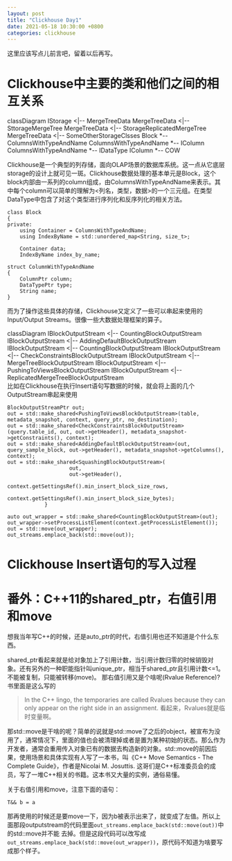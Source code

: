 ```yaml
---
layout: post
title: "Clickhouse Day1"
date: 2021-05-18 10:30:00 +0800
categories: clickhouse
---
```


这里应该写点儿前言吧，留着以后再写。

# Clickhouse中主要的类和他们之间的相互关系

<div class="mermaid">
classDiagram
IStorage <|-- MergeTreeData
MergeTreeData <|-- SttorageMergeTree
MergeTreeData <|-- StorageReplicatedMergeTree
MergeTreeData <|-- SomeOtherStorageClsses
Block *-- ColumnsWithTypeAndName
ColumnsWithTypeAndName *-- IColumn
ColumnsWithTypeAndName *-- IDataType
IColumn *-- COW
</div>

Clickhouse是一个典型的列存储，面向OLAP场景的数据库系统。这一点从它底层storage的设计上就可见一斑。Clickhouse数据处理的基本单元是Block，这个block内部由一系列的column组成，由ColumnsWithTypeAndName来表示。其中每个column可以简单的理解为<列名，类型，数据>的一个三元组。在类型DataType中包含了对这个类型进行序列化和反序列化的相关方法。
```
class Block
{
private:
    using Container = ColumnsWithTypeAndName;
    using IndexByName = std::unordered_map<String, size_t>;

    Container data;
    IndexByName index_by_name;

```
```
struct ColumnWithTypeAndName
{
    ColumnPtr column;
    DataTypePtr type;
    String name;
}
```
而为了操作这些具体的存储，Clickhouse又定义了一些可以串起来使用的Input/Output Streams。很像一些大数据处理框架的算子。
<div class="mermaid">
classDiagram
IBlockOutputStream <|-- CountingBlockOutputStream
IBlockOutputStream <|-- AddingDefaultBlockOutputStream
IBlockOutputStream <|-- CountingBlockOutputStream
IBlockOutputStream <|-- CheckConstraintsBlockOutputStream
IBlockOutputStream <|-- MergeTreeBlockOutputStream
IBlockOutputStream <|-- PushingToViewsBlockOutputStream
IBlockOutputStream <|-- ReplicatedMergeTreeBlockOutputStream
</div>
比如在Clickhouse在执行Insert语句写数据的时候，就会将上面的几个OutputStream串起来使用
    
```
BlockOutputStreamPtr out;
out = std::make_shared<PushingToViewsBlockOutputStream>(table, metadata_snapshot, context, query_ptr, no_destination);
out = std::make_shared<CheckConstraintsBlockOutputStream>(query.table_id, out, out->getHeader(), metadata_snapshot->getConstraints(), context);
out = std::make_shared<AddingDefaultBlockOutputStream>(out, query_sample_block, out->getHeader(), metadata_snapshot->getColumns(), context);
out = std::make_shared<SquashingBlockOutputStream>(
                    out,
                    out->getHeader(),
                    context.getSettingsRef().min_insert_block_size_rows,
                    context.getSettingsRef().min_insert_block_size_bytes);
            }

auto out_wrapper = std::make_shared<CountingBlockOutputStream>(out);
out_wrapper->setProcessListElement(context.getProcessListElement());
out = std::move(out_wrapper);
out_streams.emplace_back(std::move(out));
```
# Clickhouse Insert语句的写入过程

# 番外：C++11的shared_ptr，右值引用和move

想我当年写C++的时候，还是auto_ptr的时代，右值引用也还不知道是个什么东西。

shared_ptr看起来就是给对象加上了引用计数，当引用计数归零的时候销毁对象。还有另外的一种职能指针叫unique_ptr，相当于shared_ptr且引用计数<=1。不能被复制，只能被转移(move)。
那右值引用又是个啥呢(Rvalue Reference)? 书里面是这么写的
> In the C++ lingo, the temporaries are called Rvalues because they can only appear on the right side in an assignment.
看起来，Rvalues就是临时变量啊。
    
那std::move是干啥的呢？简单的说就是std::move了之后的object，被宣布为没用了，通常情况下，里面的值也会被清理掉或者是置为某种初始的状态。那么作为开发者，通常会重用传入对象已有的数据去构造新的对象。std::move的前因后果，使用场景和具体实现有人写了一本书，叫《C++ Move Semantics - The Complete Guide》，作者是Nicolai M. Josuttis. 这哥们是C++标准委员会的成员，写了一堆C++相关的书籍。这本书又大量的实例，通俗易懂。

    
关于右值引用和move，注意下面的语句：
```
T&& b = a
```
那再使用的时候还是要move一下，因为b被表示出来了，就变成了左值。所以上面那段outputstream的代码里面`out_streams.emplace_back(std::move(out))`中的std::move并不能
去掉。但是这段代码可以改写成`out_streams.emplace_back(std::move(out_wrapper))`，原代码不知道为啥要写成那个样子。
